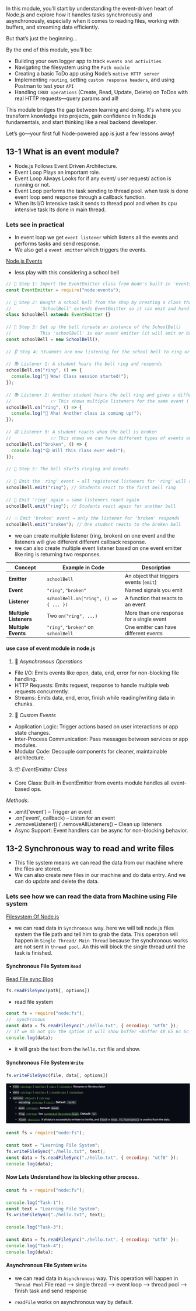 In this module, you’ll start by understanding the event-driven heart of Node.js and explore how it handles tasks synchronously and asynchronously, especially when it comes to reading files, working with buffers, and streaming data efficiently.

But that’s just the beginning…

By the end of this module, you’ll be:

- Building your own logger app to track `events and activities`
- Navigating the filesystem using the `Path module`
- Creating a basic ToDo app using Node’s `native HTTP server`
- Implementing `routing`, setting `custom response headers`, and using Postman to test your `API`
- Handling `CRUD operations` (Create, Read, Update, Delete) on ToDos with real HTTP requests—query params and all!

This module bridges the gap between learning and doing. It's where you transform knowledge into projects, gain confidence in Node.js fundamentals, and start thinking like a real backend developer.

Let’s go—your first full Node-powered app is just a few lessons away!

## 13-1 What is an event module?

- Node.js Follows Event Driven Architecture.
- Event Loop Plays an important role.
- Event Loop Always Looks for if any event/ user request/ action is running or not.
- Event Loop performs the task sending to thread pool. when task is done event loop send response through a callback function.
- When its I/O Intensive task it sends to thread pool and when its cpu intensive task Its done in main thread.

### Lets see in practical

- In event loop we get `event listener` which listens all the events and performs tasks and send response.
- We also get a `event emitter` which triggers the events.

[Node.js Events](https://nodejs.org/api/events.html)

- less play with this considering a school bell

```js
// 📢 Step 1: Import the EventEmitter class from Node's built-in 'events' module
const EventEmitter = require("node:events");

// 🛒 Step 2: Bought a school bell from the shop by creating a class that can emit events
//           'SchoolBell' extends EventEmitter so it can emit and handle events like 'ring' or 'broken'
class SchoolBell extends EventEmitter {}

// 🔔 Step 3: Set up the bell (create an instance of the SchoolBell)
//           This 'schoolBell' is our event emitter (it will emit or broadcast events)
const schoolBell = new SchoolBell();

// 👂 Step 4: Students are now listening for the school bell to ring or break

// 📚 Listener 1: A student hears the bell ring and responds
schoolBell.on("ring", () => {
  console.log("🎒 Wow! Class session started!");
});

// 📚 Listener 2: Another student hears the bell ring and gives a different response
//               👉 This shows multiple listeners for the same event ('ring')
schoolBell.on("ring", () => {
  console.log("📓 Aha! Another class is coming up!");
});

// 😩 Listener 3: A student reacts when the bell is broken
//               👉 This shows we can have different types of events on the same emitter
schoolBell.on("broken", () => {
  console.log("😩 Will this class ever end?");
});

// 🏫 Step 5: The bell starts ringing and breaks

// 🔔 Emit the 'ring' event → all registered listeners for 'ring' will respond
schoolBell.emit("ring"); // Students react to the first bell ring

// 🔔 Emit 'ring' again → same listeners react again
schoolBell.emit("ring"); // Students react again for another bell

// 💥 Emit 'broken' event → only the listener for 'broken' responds
schoolBell.emit("broken"); // One student reacts to the broken bell
```

- we can create multiple listener (ring, broken) on one event and the listeners will give different different callback response.
- we can also create multiple event listener based on one event emitter like ring is returning two responses.

| Concept                | Example in Code                        | Description                               |
| ---------------------- | -------------------------------------- | ----------------------------------------- |
| **Emitter**            | `schoolBell`                           | An object that triggers events (`emit`)   |
| **Event**              | `"ring"`, `"broken"`                   | Named signals you emit                    |
| **Listener**           | `schoolBell.on("ring", () => { ... })` | A function that reacts to an event        |
| **Multiple Listeners** | Two `on("ring", ...)`                  | More than one response for a single event |
| **Multiple Events**    | `"ring"`, `"broken"` on `schoolBell`   | One emitter can have different events     |

#### use case of event module in node.js

1. 🔄 _Asynchronous Operations_

- File I/O: Emits events like open, data, end, error for non-blocking file handling.
- HTTP Requests: Emits request, response to handle multiple web requests concurrently.
- Streams: Emits data, end, error, finish while reading/writing data in chunks.

2. 🧠 _Custom Events_

- Application Logic: Trigger actions based on user interactions or app state changes.
- Inter-Process Communication: Pass messages between services or app modules.
- Modular Code: Decouple components for cleaner, maintainable architecture.

3. 📦 _EventEmitter Class_

- Core Class: Built-in EventEmitter from events module handles all event-based ops.

_Methods_:

- .emit('event') – Trigger an event
- .on('event', callback) – Listen for an event
- .removeListener() / .removeAllListeners() – Clean up listeners
- Async Support: Event handlers can be async for non-blocking behavior.

## 13-2 Synchronous way to read and write files

- This file system means we can read the data from our machine where the files are stored.
- We can also create new files in our machine and do data entry. And we can do update and delete the data.

### Lets see how we can read the data from Machine using File system

[Filesystem Of Node.js](https://nodejs.org/api/fs.html)

- we can read data in `Synchronous` way. here we will tell node.js files system the file path and tell him to grab the data. This operation will happen in `Single Thread/ Main Thread` because the synchronous works are not sent in `thread pool`. An this will block the single thread until the task is finished.

#### Synchronous File System `Read`

[Read File sync Blog](https://www.geeksforgeeks.org/node-js-fs-readfilesync-method/)

```js
fs.readFileSync(path[, options])
```

- read file system

```js
const fs = require("node:fs");
//  synchronous
const data = fs.readFileSync("./hello.txt", { encoding: "utf8" });
// if we do not giv the option it will show buffer <Buffer 48 65 6c 6c 6f 20 49 20 61 6d 20 52 65 61 64 69 6e 67 20 54 68 65 20 74 65 78 74>
console.log(data);
```

- it will grab the text from the `hello.txt` file and show.

#### Synchronous File System `Write`

```js
fs.writeFileSync(file, data[, options])
```

![alt text](image.png)

```js
const fs = require("node:fs");

const text = "Learning File System";
fs.writeFileSync("./hello.txt", text);
const data = fs.readFileSync("./hello.txt", { encoding: "utf8" });
console.log(data);
```

#### Now Lets Understand how its blocking other process.

```js
const fs = require("node:fs");

console.log("Task-1");
const text = "Learning File System";
fs.writeFileSync("./hello.txt", text);

console.log("Task-3");

const data = fs.readFileSync("./hello.txt", { encoding: "utf8" });
console.log("Task-4");
console.log(data);
```

#### Asynchronous File System `Write`

- we can read data in `Asynchronous` way. This operation will happen in `Thread Pool`.File read --> single thread --> event loop --> thread pool --> finish task and send response

- `readFile` works on asynchronous way by default.
